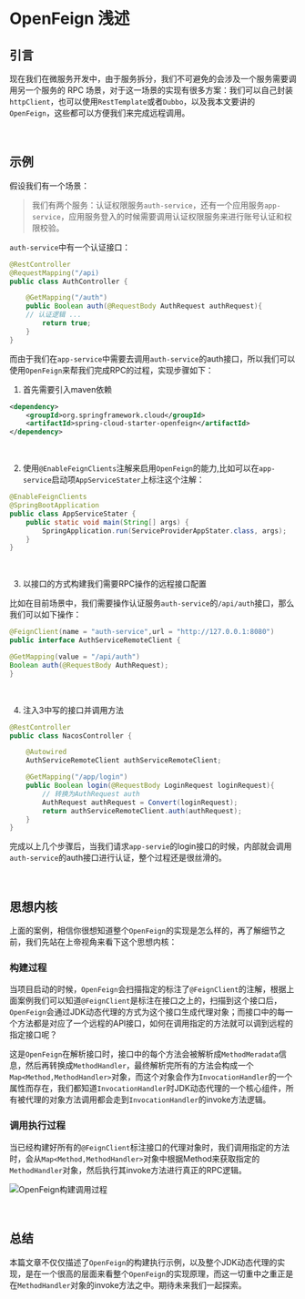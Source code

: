 # OpenFeign 浅述


<!--more-->

## 引言

现在我们在微服务开发中，由于服务拆分，我们不可避免的会涉及一个服务需要调用另一个服务的 RPC 场景，对于这一场景的实现有很多方案：我们可以自己封装`httpClient`，也可以使用`RestTemplate`或者`Dubbo`，以及我本文要讲的`OpenFeign`，这些都可以方便我们来完成远程调用。

<br>

## 示例

假设我们有一个场景：

> 我们有两个服务：认证权限服务`auth-service`，还有一个应用服务`app-service`，应用服务登入的时候需要调用认证权限服务来进行账号认证和权限校验。

`auth-service`中有一个认证接口：

```java
@RestController
@RequestMapping("/api)
public class AuthController {

    @GetMapping("/auth")
    public Boolean auth(@RequestBody AuthRequest authRequest){
    // 认证逻辑 ...
        return true;
    }
}
```

而由于我们在`app-service`中需要去调用`auth-service`的auth接口，所以我们可以使用`OpenFeign`来帮我们完成RPC的过程，实现步骤如下：

1. 首先需要引入maven依赖

```xml
<dependency>
    <groupId>org.springframework.cloud</groupId>
    <artifactId>spring-cloud-starter-openfeign</artifactId>
</dependency>
```

<br>

2. 使用`@EnableFeignClients`注解来启用`OpenFeign`的能力,比如可以在`app-service`启动项`AppServiceStater`上标注这个注解：

```java
@EnableFeignClients
@SpringBootApplication
public class AppServiceStater {
    public static void main(String[] args) {
        SpringApplication.run(ServiceProviderAppStater.class, args);
    }
}
```

<br>

3. 以接口的方式构建我们需要RPC操作的远程接口配置

比如在目前场景中，我们需要操作认证服务`auth-service`的`/api/auth`接口，那么我们可以如下操作：

```java
@FeignClient(name = "auth-service",url = "http://127.0.0.1:8080")
public interface AuthServiceRemoteClient {

@GetMapping(value = "/api/auth")
Boolean auth(@RequestBody AuthRequest);
}
```

<br>

4. 注入3中写的接口并调用方法

```java
@RestController
public class NacosController {

    @Autowired
    AuthServiceRemoteClient authServiceRemoteClient;

    @GetMapping("/app/login")
    public Boolean login(@RequestBody LoginRequest loginRequest){
        // 转换为AuthRequest auth
        AuthRequest authRequest = Convert(loginRequest);
        return authServiceRemoteClient.auth(authRequest);
    }
}
```

完成以上几个步骤后，当我们请求`app-servie`的login接口的时候，内部就会调用`auth-service`的auth接口进行认证，整个过程还是很丝滑的。

<br>

## 思想内核

上面的案例，相信你很想知道整个`OpenFeign`的实现是怎么样的，再了解细节之前，我们先站在上帝视角来看下这个思想内核：

### 构建过程

当项目启动的时候，`OpenFeign`会扫描指定的标注了`@FeignClient`的注解，根据上面案例我们可以知道`@FeignClient`是标注在接口之上的，扫描到这个接口后，`OpenFeign`会通过JDK动态代理的方式为这个接口生成代理对象；而接口中的每一个方法都是对应了一个远程的API接口，如何在调用指定的方法就可以调到远程的指定接口呢？

这是`OpenFeign`在解析接口时，接口中的每个方法会被解析成`MethodMeradata`信息，然后再转换成`MethodHandler`，最终解析完所有的方法会构成一个`Map<Method,MethodHandler>`对象，而这个对象会作为`InvocationHandler`的一个属性而存在，我们都知道`InvocationHandler`时JDK动态代理的一个核心组件，所有被代理的对象方法调用都会走到`InvocationHandler`的invoke方法逻辑。

### 调用执行过程

当已经构建好所有的`@FeignClient`标注接口的代理对象时，我们调用指定的方法时，会从`Map<Method,MethodHandler>`对象中根据Method来获取指定的`MethodHandler`对象，然后执行其invoke方法进行真正的RPC逻辑。

![OpenFeign构建调用过程](https://cdn.jsdelivr.net/gh/Turbo-King/images/a.jpg "OpenFeign构建调用过程")

<br>

## 总结

本篇文章不仅仅描述了`OpenFeign`的构建执行示例，以及整个JDK动态代理的实现，是在一个很高的层面来看整个`OpenFeign`的实现原理，而这一切重中之重正是在`MethodHandler`对象的invoke方法之中。期待未来我们一起探索。














